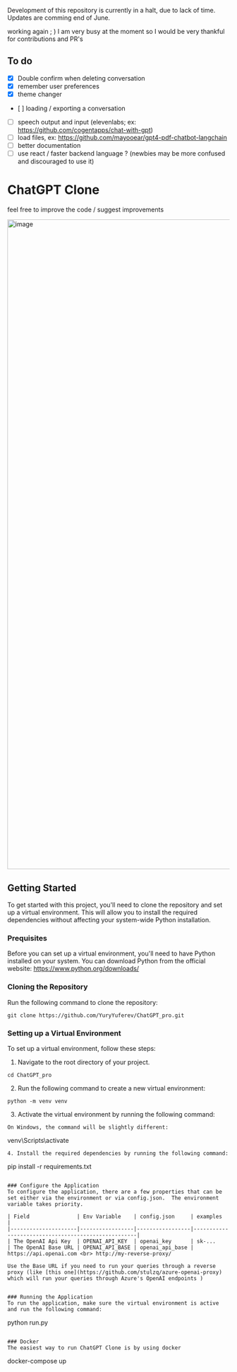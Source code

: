 Development of this repository is currently in a halt, due to lack of time. Updates are comming end of June.

working again ; ) 
I am very busy at the moment so I would be very thankful for contributions and PR's

## To do
- [x] Double confirm when deleting conversation
- [x] remember user preferences
- [x] theme changer
- [ ] loading / exporting a conversation
- [ ] speech output and input (elevenlabs; ex: https://github.com/cogentapps/chat-with-gpt)
- [ ] load files, ex: https://github.com/mayooear/gpt4-pdf-chatbot-langchain
- [ ] better documentation
- [ ] use react / faster backend language ? (newbies may be more confused and discouraged to use it)
 
# ChatGPT Clone
feel free to improve the code / suggest improvements

<img width="1470" alt="image" src="https://user-images.githubusercontent.com/98614666/232768610-fdeada85-3d21-4cf9-915e-a0ec9f3b7a9f.png">


## Getting Started
To get started with this project, you'll need to clone the repository and set up a virtual environment. This will allow you to install the required dependencies without affecting your system-wide Python installation.

### Prequisites
Before you can set up a virtual environment, you'll need to have Python installed on your system. You can download Python from the official website: https://www.python.org/downloads/

### Cloning the Repository
Run the following command to clone the repository:
```
git clone https://github.com/YuryYuferev/ChatGPT_pro.git
```

### Setting up a Virtual Environment
To set up a virtual environment, follow these steps:

1. Navigate to the root directory of your project.
```
cd ChatGPT_pro
```
2. Run the following command to create a new virtual environment:
```
python -m venv venv
```
3.  Activate the virtual environment by running the following command:
```
On Windows, the command will be slightly different:
```
venv\Scripts\activate
```
4. Install the required dependencies by running the following command:
```
pip install -r requirements.txt
```

### Configure the Application
To configure the application, there are a few properties that can be set either via the environment or via config.json.  The environment variable takes priority.

| Field               | Env Variable    | config.json     | examples                                           |
|---------------------|-----------------|-----------------|----------------------------------------------------|
| The OpenAI Api Key  | OPENAI_API_KEY  | openai_key      | sk-...                                             
| The OpenAI Base URL | OPENAI_API_BASE | openai_api_base | https://api.openai.com <br> http://my-reverse-proxy/ 

Use the Base URL if you need to run your queries through a reverse proxy (like [this one](https://github.com/stulzq/azure-openai-proxy) which will run your queries through Azure's OpenAI endpoints )


### Running the Application
To run the application, make sure the virtual environment is active and run the following command:
```
python run.py
```

### Docker
The easiest way to run ChatGPT Clone is by using docker
```
docker-compose up
```

